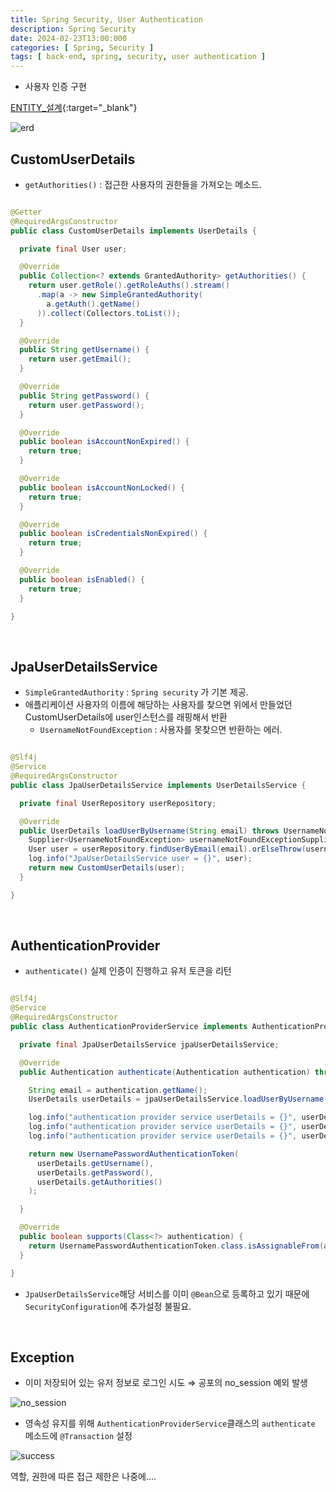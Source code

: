 ```yaml
---
title: Spring Security, User Authentication
description: Spring Security
date: 2024-02-23T13:00:000
categories: [ Spring, Security ]
tags: [ back-end, spring, security, user authentication ]
---
```


- 사용자 인증 구현

[ENTITY_설계](https://angrypig123.github.io/posts/user_role_auth/){:target="\_blank"}

![erd](https://github.com/AngryPig123/AngryPig123.github.io/assets/86225268/8faa7798-bc02-406a-b2d9-0f86dff0f209)

<h2>CustomUserDetails</h2>

- ```getAuthorities()``` : 접근한 사용자의 권한들을 가져오는 메소드.

```java

@Getter
@RequiredArgsConstructor
public class CustomUserDetails implements UserDetails {

  private final User user;

  @Override
  public Collection<? extends GrantedAuthority> getAuthorities() {
    return user.getRole().getRoleAuths().stream()
      .map(a -> new SimpleGrantedAuthority(
        a.getAuth().getName()
      )).collect(Collectors.toList());
  }

  @Override
  public String getUsername() {
    return user.getEmail();
  }

  @Override
  public String getPassword() {
    return user.getPassword();
  }

  @Override
  public boolean isAccountNonExpired() {
    return true;
  }

  @Override
  public boolean isAccountNonLocked() {
    return true;
  }

  @Override
  public boolean isCredentialsNonExpired() {
    return true;
  }

  @Override
  public boolean isEnabled() {
    return true;
  }

}
```

<br>

<h2>JpaUserDetailsService</h2>

- ```SimpleGrantedAuthority``` : ```Spring security``` 가 기본 제공.
- 애플리케이션 사용자의 이름에 해당하는 사용자를 찾으면 위에서 만들었던 CustomUserDetails에 user인스턴스를 래핑해서 반환
  - ```UsernameNotFoundException``` : 사용자를 못찾으면 반환하는 에러.

```java

@Slf4j
@Service
@RequiredArgsConstructor
public class JpaUserDetailsService implements UserDetailsService {

  private final UserRepository userRepository;

  @Override
  public UserDetails loadUserByUsername(String email) throws UsernameNotFoundException {
    Supplier<UsernameNotFoundException> usernameNotFoundExceptionSupplier = () -> new UsernameNotFoundException("problem during authentication!");
    User user = userRepository.findUserByEmail(email).orElseThrow(usernameNotFoundExceptionSupplier);
    log.info("JpaUserDetailsService user = {}", user);
    return new CustomUserDetails(user);
  }

}
```

<br>


<h2>AuthenticationProvider</h2>

- ```authenticate()``` 실제 인증이 진행하고 유저 토큰을 리턴

```java

@Slf4j
@Service
@RequiredArgsConstructor
public class AuthenticationProviderService implements AuthenticationProvider {

  private final JpaUserDetailsService jpaUserDetailsService;

  @Override
  public Authentication authenticate(Authentication authentication) throws AuthenticationException {

    String email = authentication.getName();
    UserDetails userDetails = jpaUserDetailsService.loadUserByUsername(email);

    log.info("authentication provider service userDetails = {}", userDetails.getUsername());
    log.info("authentication provider service userDetails = {}", userDetails.getPassword());
    log.info("authentication provider service userDetails = {}", userDetails.getAuthorities());

    return new UsernamePasswordAuthenticationToken(
      userDetails.getUsername(),
      userDetails.getPassword(),
      userDetails.getAuthorities()
    );

  }

  @Override
  public boolean supports(Class<?> authentication) {
    return UsernamePasswordAuthenticationToken.class.isAssignableFrom(authentication);
  }

}
```

- ```JpaUserDetailsService```해당 서비스를 이미 ```@Bean```으로 등록하고 있기 때문에 <br>
  ```SecurityConfiguration```에 추가설정 불필요.

<br>


<h2>Exception</h2>

- 이미 저장되어 있는 유저 정보로 로그인 시도 ⇒ 공포의 no_session 예외 발생

![no_session](https://github.com/AngryPig123/AngryPig123.github.io/assets/86225268/a342ee85-e050-4ddb-ae6d-f6f798923ece)

- 영속성 유지를 위해 ```AuthenticationProviderService```클래스의 ```authenticate``` 메소드에 ```@Transaction``` 설정

![success](https://github.com/AngryPig123/AngryPig123.github.io/assets/86225268/3c161773-12b1-4db2-8e0b-3df1801481b5)

역할, 권한에 따른 접근 제한은 나중에....
